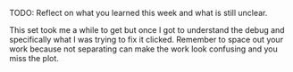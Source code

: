 TODO: Reflect on what you learned this week and what is still unclear.

This set took me a while to get but once I got to understand the debug and specifically what I was trying to fix it clicked. Remember to space out your work because not separating can make the work look confusing and you miss the plot.

